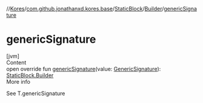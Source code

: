 //[Kores](../../../index.md)/[com.github.jonathanxd.kores.base](../../index.md)/[StaticBlock](../index.md)/[Builder](index.md)/[genericSignature](generic-signature.md)



# genericSignature  
[jvm]  
Content  
open override fun [genericSignature](generic-signature.md)(value: [GenericSignature](../../../com.github.jonathanxd.kores.generic/-generic-signature/index.md)): [StaticBlock.Builder](index.md)  
More info  


See T.genericSignature

  



